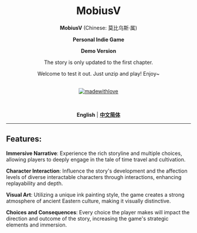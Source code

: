 <div align="center">

<h1>MobiusV</h1>

**MobiusV** (Chinese: 莫比乌斯·属)

**Personal Indie Game**

**Demo Version**

The story is only updated to the first chapter.

Welcome to test it out. Just unzip and play! Enjoy~
<br><br>

[![madewithlove](https://img.shields.io/badge/made_with-%E2%9D%A4-red?style=for-the-badge&labelColor=orange)](https://github.com/Bailycutecutecute/Mobius-V)

<br>

**English** | [**中文简体**](./docs/cn/README.md)

</div>

---

## Features:

**Immersive Narrative**: Experience the rich storyline and multiple choices, allowing players to deeply engage in the tale of time travel and cultivation.

**Character Interaction**: Influence the story's development and the affection levels of diverse interactable characters through interactions, enhancing replayability and depth.

**Visual Art**: Utilizing a unique ink painting style, the game creates a strong atmosphere of ancient Eastern culture, making it visually distinctive.

**Choices and Consequences**: Every choice the player makes will impact the direction and outcome of the story, increasing the game's strategic elements and immersion.
